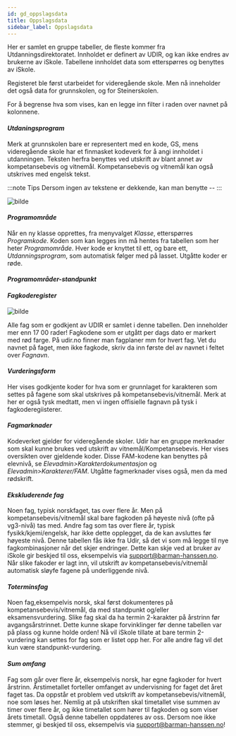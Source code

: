 ```yaml
---
id: gd_oppslagsdata
title: Oppslagsdata
sidebar_label: Oppslagsdata
---
```

Her er samlet en gruppe tabeller, de fleste kommer fra Utdanningsdirektoratet. Innholdet er definert av UDIR, og kan ikke endres av brukerne av iSkole. Tabellene innholdet data som etterspørres og benyttes av iSkole.

Registeret ble først utarbeidet for videregående skole. Men nå inneholder det også data for grunnskolen, og for Steinerskolen. 

For å begrense hva som vises, kan en legge inn filter i raden over navnet på kolonnene.

#### _Utdaningsprogram_

Merk at grunnskolen bare er representert med en kode, GS, mens videregående skole har et finmasket kodeverk for å angi innholdet i utdanningen. Teksten herfra benyttes ved utskrift av blant annet av kompetansebevis og vitnemål. Kompetansebevis og vitnemål kan også utskrives med engelsk tekst.

:::note Tips
Dersom ingen av tekstene er dekkende, kan man benytte --
:::

![bilde](https://user-images.githubusercontent.com/80097133/148767105-e055bd1a-2d0d-49d2-af6d-eeb5be250ce6.png)

#### _Programområde_

Når en ny klasse opprettes, fra menyvalget _Klasse_, etterspørres _Programkode_. Koden som kan legges inn må hentes fra tabellen som her heter _Programområde_. Hver kode er knyttet til ett, og bare ett, _Utdanningsprogram_, som automatisk følger med på lasset. Utgåtte koder er røde.

#### _Programområder-standpunkt_

#### _Fagkoderegister_

![bilde](https://user-images.githubusercontent.com/80097133/148937507-67d7138e-6e9a-4962-9418-539a230a6f48.png)

Alle fag som er godkjent av UDIR er samlet i denne tabellen. Den inneholder mer enn 17 00 rader! Fagkodene som er utgått per dags dato er markert med rød farge. På udir.no finner man fagplaner mm for hvert fag. Vet du navnet på faget, men ikke fagkode, skriv da inn første del av navnet i feltet over _Fagnavn_.

#### _Vurderingsform_

Her vises godkjente koder for hva som er grunnlaget for karakteren som settes på fagene som skal utskrives på kompetansebevis/vitnemål. Merk at her er også tysk medtatt, men vi ingen offisielle fagnavn på tysk i fagkoderegiisterer.

#### _Fagmarknader_

Kodeverket gjelder for videregående skoler. Udir har en gruppe merknader som skal kunne brukes ved utskrift av vitnemål/Kompetansebevis. Her vises oversikten over gjeldende koder. Disse FAM-kodene kan benyttes på elevnivå, se _Elevadmin>Karakterdokumentasjon_ og _Elevadmin>Karakterer/FAM_. Utgåtte fagmerknader vises også, men da med rødskrift.

#### _Ekskluderende fag_

Noen fag, typisk norskfaget, tas over flere år. Men på kompetansebevis/vitnemål skal bare fagkoden på høyeste nivå (ofte på vg3-nivå) tas med.  Andre fag som tas over flere år, typisk fysikk/kjemi/engelsk, har ikke dette opplegget, da de kan avsluttes før høyeste nivå. Denne tabellen fås ikke fra Udir, så det vi som må legge til nye fagkombinasjoner når det skjer endringer. Dette kan skje ved at bruker av iSkole gir beskjed til oss, eksempelvis via support@barman-hanssen.no. Når slike fakoder er lagt inn, vil utskrift av kompetansebevis/vitnemål automatisk sløyfe fagene på underliggende nivå.

#### _Toterminsfag_
Noen fag,eksempelvis norsk, skal først dokumenteres på kompetansebevis/vitnemål, da med standpunkt og/eller eksamensvurdering. Slike fag skal da ha termin 2-karakter på årstrinn før avgangsårstrinnet. Dette kunne skape forvinklinger før denne tabellen var på plass og kunne holde orden! Nå vil iSkole tillate at bare termin 2-vurdering kan settes for fag som er listet opp her. For alle andre fag vil det kun være standpunkt-vurdering.

#### _Sum omfang_

Fag som går over flere år, eksempelvis norsk, har egne fagkoder for hvert årstrinn. Årstimetallet forteller omfanget av undervisning for faget det året faget tas.
Da oppstår et problem ved utskrift av kompetansebevis/vitnemål, noe som løses her. Nemlig at på utskriften skal timetallet vise summen av timer over flere år, og ikke timetallet som hører til fagkoden og som viser årets timetall. Også denne tabellen oppdateres av oss. Dersom noe ikke stemmer, gi beskjed til oss, eksempelvis via support@barman-hanssen.no!
